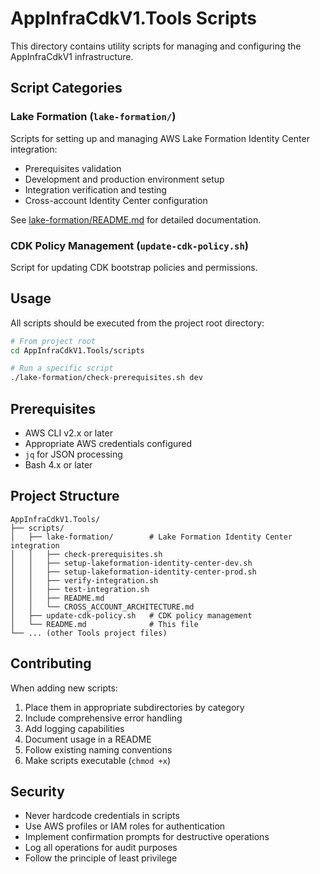 # AppInfraCdkV1.Tools Scripts

This directory contains utility scripts for managing and configuring the AppInfraCdkV1 infrastructure.

## Script Categories

### Lake Formation (`lake-formation/`)
Scripts for setting up and managing AWS Lake Formation Identity Center integration:
- Prerequisites validation
- Development and production environment setup
- Integration verification and testing
- Cross-account Identity Center configuration

See [lake-formation/README.md](lake-formation/README.md) for detailed documentation.

### CDK Policy Management (`update-cdk-policy.sh`)
Script for updating CDK bootstrap policies and permissions.

## Usage

All scripts should be executed from the project root directory:

```bash
# From project root
cd AppInfraCdkV1.Tools/scripts

# Run a specific script
./lake-formation/check-prerequisites.sh dev
```

## Prerequisites

- AWS CLI v2.x or later
- Appropriate AWS credentials configured
- `jq` for JSON processing
- Bash 4.x or later

## Project Structure

```
AppInfraCdkV1.Tools/
├── scripts/
│   ├── lake-formation/        # Lake Formation Identity Center integration
│   │   ├── check-prerequisites.sh
│   │   ├── setup-lakeformation-identity-center-dev.sh
│   │   ├── setup-lakeformation-identity-center-prod.sh
│   │   ├── verify-integration.sh
│   │   ├── test-integration.sh
│   │   ├── README.md
│   │   └── CROSS_ACCOUNT_ARCHITECTURE.md
│   ├── update-cdk-policy.sh   # CDK policy management
│   └── README.md              # This file
└── ... (other Tools project files)
```

## Contributing

When adding new scripts:
1. Place them in appropriate subdirectories by category
2. Include comprehensive error handling
3. Add logging capabilities
4. Document usage in a README
5. Follow existing naming conventions
6. Make scripts executable (`chmod +x`)

## Security

- Never hardcode credentials in scripts
- Use AWS profiles or IAM roles for authentication
- Implement confirmation prompts for destructive operations
- Log all operations for audit purposes
- Follow the principle of least privilege